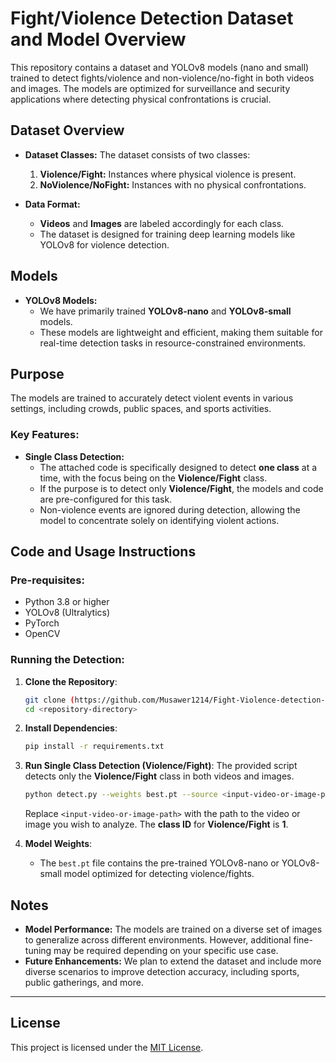 # Fight/Violence Detection Dataset and Model Overview

This repository contains a dataset and YOLOv8 models (nano and small) trained to detect fights/violence and non-violence/no-fight in both videos and images. The models are optimized for surveillance and security applications where detecting physical confrontations is crucial.

## Dataset Overview

- **Dataset Classes:** The dataset consists of two classes:
  1. **Violence/Fight:** Instances where physical violence is present.
  2. **NoViolence/NoFight:** Instances with no physical confrontations.
  
- **Data Format:** 
  - **Videos** and **Images** are labeled accordingly for each class.
  - The dataset is designed for training deep learning models like YOLOv8 for violence detection.

## Models

- **YOLOv8 Models:** 
  - We have primarily trained **YOLOv8-nano** and **YOLOv8-small** models.
  - These models are lightweight and efficient, making them suitable for real-time detection tasks in resource-constrained environments.

## Purpose

The models are trained to accurately detect violent events in various settings, including crowds, public spaces, and sports activities.

### Key Features:
- **Single Class Detection:**
  - The attached code is specifically designed to detect **one class** at a time, with the focus being on the **Violence/Fight** class.
  - If the purpose is to detect only **Violence/Fight**, the models and code are pre-configured for this task.
  - Non-violence events are ignored during detection, allowing the model to concentrate solely on identifying violent actions.

## Code and Usage Instructions

### Pre-requisites:
- Python 3.8 or higher
- YOLOv8 (Ultralytics)
- PyTorch
- OpenCV

### Running the Detection:

1. **Clone the Repository**:
    ```bash
    git clone (https://github.com/Musawer1214/Fight-Violence-detection-yolov8)
    cd <repository-directory>
    ```

2. **Install Dependencies**:
    ```bash
    pip install -r requirements.txt
    ```

3. **Run Single Class Detection (Violence/Fight)**:
   The provided script detects only the **Violence/Fight** class in both videos and images.

    ```bash
    python detect.py --weights best.pt --source <input-video-or-image-path> --class 1 --save-txt
    ```

   Replace `<input-video-or-image-path>` with the path to the video or image you wish to analyze. The **class ID** for **Violence/Fight** is **1**.

4. **Model Weights**:
    - The `best.pt` file contains the pre-trained YOLOv8-nano or YOLOv8-small model optimized for detecting violence/fights.

## Notes

- **Model Performance:** The models are trained on a diverse set of images to generalize across different environments. However, additional fine-tuning may be required depending on your specific use case.
- **Future Enhancements:** We plan to extend the dataset and include more diverse scenarios to improve detection accuracy, including sports, public gatherings, and more.

---

## License

This project is licensed under the [MIT License](LICENSE).

